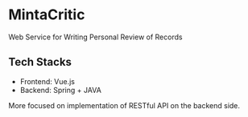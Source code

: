 # MintaCritic
Web Service for Writing Personal Review of Records

## Tech Stacks

* Frontend: Vue.js
* Backend: Spring + JAVA

More focused on implementation of RESTful API on the backend side.
